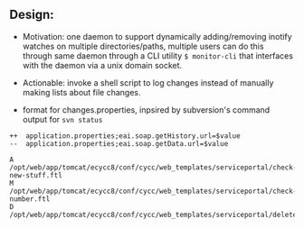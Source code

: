 ## Design:
- Motivation: one daemon to support dynamically adding/removing inotify watches on multiple directories/paths, multiple users can do this through same daemon through a CLI utility ```$ monitor-cli``` that interfaces with the daemon via a unix domain socket.

- Actionable: invoke a shell script to log changes instead of manually making lists about file changes.
- format for changes.properties, inpsired by subversion's command output for `svn status`
```
++  application.properties;eai.soap.getHistory.url=$value
--  application.properties;eai.soap.getData.url=$value

A /opt/web/app/tomcat/ecycc8/conf/cycc/web_templates/serviceportal/check-new-stuff.ftl
M /opt/web/app/tomcat/ecycc8/conf/cycc/web_templates/serviceportal/check-number.ftl
D /opt/web/app/tomcat/ecycc8/conf/cycc/web_templates/serviceportal/deleteme.ftl	
```
